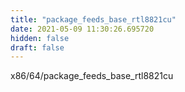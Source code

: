 ```yaml
---
title: "package_feeds_base_rtl8821cu"
date: 2021-05-09 11:30:26.695720
hidden: false
draft: false
---
```


x86/64/package_feeds_base_rtl8821cu


